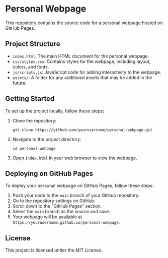 # Personal Webpage

This repository contains the source code for a personal webpage hosted on GitHub Pages.

## Project Structure

- `index.html`: The main HTML document for the personal webpage.
- `css/styles.css`: Contains styles for the webpage, including layout, colors, and fonts.
- `js/scripts.js`: JavaScript code for adding interactivity to the webpage.
- `assets/`: A folder for any additional assets that may be added in the future.

## Getting Started

To set up the project locally, follow these steps:

1. Clone the repository:
   ```
   git clone https://github.com/yourusername/personal-webpage.git
   ```

2. Navigate to the project directory:
   ```
   cd personal-webpage
   ```

3. Open `index.html` in your web browser to view the webpage.

## Deploying on GitHub Pages

To deploy your personal webpage on GitHub Pages, follow these steps:

1. Push your code to the `main` branch of your GitHub repository.
2. Go to the repository settings on GitHub.
3. Scroll down to the "GitHub Pages" section.
4. Select the `main` branch as the source and save.
5. Your webpage will be available at `https://yourusername.github.io/personal-webpage`.

## License

This project is licensed under the MIT License.
